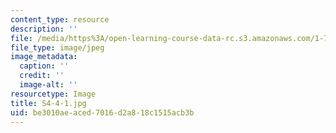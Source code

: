```yaml
---
content_type: resource
description: ''
file: /media/https%3A/open-learning-course-data-rc.s3.amazonaws.com/1-74-land-water-food-and-climate-fall-2020/be3010aeaced7016d2a818c1515acb3b_S4-4-1.jpg
file_type: image/jpeg
image_metadata:
  caption: ''
  credit: ''
  image-alt: ''
resourcetype: Image
title: S4-4-1.jpg
uid: be3010ae-aced-7016-d2a8-18c1515acb3b
---
```


